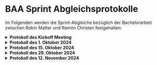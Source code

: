 # BAA Sprint Abgleichsprotokolle


Im Folgenden werden die Sprint-Abgleiche bezüglich der Bachelorarbeit zwischen Robin Matter und Ramón Christen festgehalten:

<details>
<br>
  <summary><strong>Protokoll des Kickoff Meeting</strong></summary>
  
  **Teilnehmer:** Robin Matter, Ramón Christen  
  **Datum:** 15. September 2024  
  **Themen:** Projektplanung, Aufgabenaufstellung, Literaturrecherche, Datenzugang und Dokumentation


---

### 1. Ziel des Meetings
Festlegung des Projektaufbaus, Aufgabenaufstellung und Zeitabschätzung, sowie Klärung offener Fragen.

### 2. Besprochene Themen und Beschlüsse

#### Projekt-Management
Es sollte eine erste Projektplanung mit folgenden Elementen bis zum nächsten Abgleich gemacht werden:
- Aufgabenstellung fix definieren
- Meilensteine definieren
- Zeitlicher Plan mit Meilensteinen bis zum Projektende erstellen
- Risikoanalyse durchführen

#### Literaturrecherche
- **Recherchequellen**: Für die Literaturrecherche sollte vor allem bei folgenden Quellen gesucht werden:
  - Google Scholar
  - IEEE Xplore
  - Gate Research
  - Arxiv OpenLibrary (akzeptiert, jedoch andere vorziehen, da Arxiv nicht peer-reviewed ist)
  - Fachbücher

#### Wetterdatenzugang
- **MeteoSchweiz Zugang**: Ramón Christen stellte einen Link für den Zugang zu Wetterdaten von MeteoSchweiz bereit.
<br><br>
</details>


<details>
<br>
  <summary><strong>Protokoll des 1. Oktober 2024</strong></summary>
  
  **Teilnehmer:** Robin Matter, Ramón Christen  
  **Datum:** 1. Oktober 2024  
  **Themen:** Datenzugang, Vorverarbeitung und Analyse
  

---

### 1. Ziel des Meetings
Etablierung des Datenzugangs, erste Schritte der Vorverarbeitung und Diskussion der geplanten Modellansätze.

### 2. Besprochene Themen und Beschlüsse

#### Forschungsfragen
- **Erster Draft:** Es soll ein erster Draft der Forschungsfragen erarbeitet werden. Diese Fragen sollen die Bachelorarbeit stützen und idealerweise aufeinander aufbauen.

#### Literaturrecherche
- **Suchbegriff:** Ramón Christen empfahl für die Recherche nach Temporal Saliency Detection zu suchen, da dies ein verbreiter Überbegriff des Themas darstellt.
- **Towards DataScience:** Es wurde empfohlen, sich bei technischen Fragen auf Towards DataScience umzusehen. Für die Dokumentation sollten diese Quellen jedoch nicht verwendet werden.

#### Datenaufbereitung und Analyse
- **Meteo Datenzugang:** Es wurden als nächste Schritte definiert abzuwarten bis Meteo Datenzugriff erhalten wird und dann mit der Datenverabeitung zu beginnen.
- **Libraries:** Es wurde empfohlen mit Python und den Libraries Pandas, Numpy und MatPlotLib zu arbeiten.
<br><br>
</details>



<details>
<br>
  <summary><strong>Protokoll des 15. Oktober 2024</strong></summary>
  
  **Teilnehmer:** Robin Matter, Ramón Christen  
  **Datum:** 15. Oktober 2024  
  **Themen:** Datenzugang, Daten Vorverarbeitung und Analyse



---



### 1. Ziel des Meetings
Abklärung des Fortschritts in der Datenaufbereitung und Analyse.

### 2. Besprochene Themen und Beschlüsse

#### Datenaufbereitung
- **Speicherform:** Die Ausgabe der erstellten Datenaufbereitungsklasse ist ein Python Dictionary mit einem Pandas Dataframe für jeden Tourismushot spot. Ramón Christen vermerkte, dass diese Form einfach in einem JSON-File gespeichert werden kann.
- **Outlier, Standardisierung und Skewness:** Es wurde entschieden, dass die Daten weiter bereinigt und aufbereitet werden müssen, um für das Training des Machine Learning Modells geeignet zu sein.

#### Datenanalyse
- **Datenanalysesplit:** Bis zum Meeting waren Auswertungen aufgeteilt nach jedem Wochentag möglich. Da die Datenmenge dadurch gering wurde und ähnliche Muster innerhalb der Arbeitswoche und des Wochenendes sichtbar sind, wurde entschieden, zusätzlich die Daten basierend auf Arbeitswoche und Wochenende zu analysieren. So sollten einige der Anomalien in der Datenanalyse beseitigt werden.
- **Anzahl der Kategorien reduzieren:** Bei einer Art der ausgearbeiteten Plots werden die jeweilige exogene Variable in verschiedene Kategorien aufgeteilt und in Zusammenhang mit dem Besucheraufkommen gestellt. Es lassen sich Muster erkennen, doch es bestehen Anomalien, die als nächster Schritt durch die Reduzierung der Anzahl der Kategorien vermindert werden sollten. Regen und Sonne sollten zum Beispiel nur noch in zwei Kategorien untersucht werden: vorhanden, ja oder nein.
#### TFT-Training
- **Saisonale Effekte:** Es wurde besprochen, dass saisonale Effekte wie die Fasnacht nicht berücksichtigt werden können, da nur Daten von ungefähr 1.5 Jahren vorhanden sind.
- **GPU-Hub:** Es wurde besprochen, dass der GPU-Hub der HSLU für das Training des Modells verwendet werden könnte.
#### Zwischenpräsentation
- **Termin:** Es wurde mögliche Termine für die Zwischenpräsentation zusammengetragen, um anschliessend Zeitvorschläge dem Experten zukommen zulassen.
<br><br>
</details>

<details>
<br>
  <summary><strong>Protokoll des 29. Oktober 2024</strong></summary>
  
  **Teilnehmer:** Robin Matter, Ramón Christen  
  **Datum:** 29. Oktober 2024  
  **Themen:** Datenanalyse und TFT-Modellentwicklung


---
### 1. Ziel des Meetings
Klärung des aktuellen Standes und Definition der nächsten Schritte für die Datenanalyse und Modellentwicklung.

### 2. Besprochene Themen und Beschlüsse

#### TFT-Implementierung
- **PyTorch Forecasting:** Es wurde die erste Implementierung des TFT unter der Verwendung von PyTorch Forecasting gezeigt.
- **Google Research GitHub:** Es wurde entschieden, den Aufbau des TFT mittels PyTorch Forecasting nicht weiter fortzusetzen und stattdessen den TFT direkt vom [Google Research GitHub Repository](https://github.com/google-research/google-research/tree/master/tft) zu implementieren.
- **Attention:** Es sollte geprüft werden, wie die Wichtigkeit einzelner Ereignisse in den exogenen Variablen von dem trainierten TFT erhalten werden kann.

#### Datenaufbereitung
- **Probleme:** Robin äusserte Probleme beim Entfernen von Outliers und Schwierigkeiten beim Entfernen von Skewness in den Daten.  
- **Skewness:** Zur Behebung der Schiefe in den Daten einzelner exogenen Variablen wurde dazu geraten den Logarithmus zu verstärken.
- **Outlier:** Es wurde beschlossen nach einem IQR Prinzip mit einem 30 Minutenfenster für jeden Wochentag die Outlier zu entfernen.
- **Zeitumstellung:** Sommer-/Winterzeit sollte in der Datenvorverarbeitung berücksichtigt werden.

#### Trainingsdaten verbesserung
-**Statische Code Analyse:** Eine Gauss-Verteilung und Histogramm-Kategorisierung sollen zur Verbesserung der Trainingsdaten verwendet werden.

#### Zwischenpräsentation
- **Slides:** Erster Aufbau der PowerPoint Slides und geplanter Aufbau wurde gezeigt.
- **Termin:** Der Zwischenpräsentations-Termin wurde festgelegt.
<br><br>

> **Hinweis:** Die To-Dos sind als Issues in diesem Repository erfasst.

<br><br>
</details>

<details>
<br>
  <summary><strong>Protokoll des 12. November 2024</strong></summary>
  
  **Teilnehmer:** Robin Matter, Ramón Christen  
  **Datum:** 12. November 2024  
  **Themen:** TFT-Modellentwicklung, Datenanalyse, Zwischenpräsentation und Dokumentation
  
---

### 1. Ziel des Meetings
Überprüfung des Fortschritts bezüglich der TFT-Inbetriebnahme, Outlier-/Skew-Entfernung und Zwischenpräsentationsvorbereitung.

### 2. Besprochene Themen und Beschlüsse

#### TFT-Modellentwicklung
- **DataLoader für eigene Daten**: Ein spezieller DataLoader für die eigenen Daten soll als nächstes entwickelt werden.
- **Erste Visualisierungen**: Erste Plots der Atention Wheights sollen gemacht werden.
- **Training**: Es wurde beschlossen ein Training ausschliesslich mit den *visitor*-Daten und ein Training mit allen Exogenen-Daten (ausser Schnee und Percipation(min) aufgrund von zu starkem skew) durchgeführt.



#### Datenvorverarbeitung und Analyse-Dokumentation
- **Dokumentation ohne Code**: Der Betreuer Ramón Christen forderte, dass in der Dokumentation kein Code verwendet wird. Falls notwendig, soll stattdessen Pseudocode verwendet werden. In diesem Zusammenhang sollte für die Datenaufbereitung und die Datenanalyse dokumentiert werden, was gemacht wurde. Dabei sollte jedoch nicht zu weit ins Detail gegangen werden.
- **Outlierentfernung nur für Visitor-Daten**: Es wurde entschieden die Outlier ausschliesslich bei den *visitor*-Daten zu entfernen.

#### Schlussabgabe
- **Code und Daten Bereitstellung**: Ramón Christen präferiert eine Code Abgabe basierend auf GitHub. Alternativ müsste auf eine ZIP-Datei ausgewichen werden. Aufgrund des Datenschutzes wurde festgelegt, dass die Daten nicht mitgeliefert werden müssen.

#### Zwischenpräsentation
- **Daniel Wechsler**: Es wurde beschlossen, Daniel Wechsler, der zuständig für die Bachelorarbeit bei der Partnerfirma "Arcade" ist, im CC für die Zwischenpräsentation einzuladen.
- **Präsentations-Bilder**: Bilder, die nicht ausschliesslich dekorativen Charakter haben, sollen mit "source <Quelle>" deklariert werden. Als Quellenangabe reicht dabei der Name der Quelle. Es wurde das Beispiel "source Wikipedia" genannt.
<br><br>

> **Hinweis:** Die To-Dos sind als Issues in diesem Repository erfasst.


<br><br>
</details>
